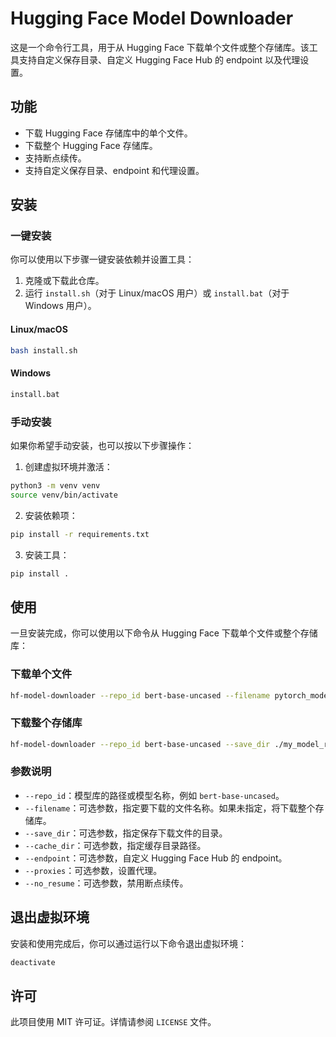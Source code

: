 # Hugging Face Model Downloader

这是一个命令行工具，用于从 Hugging Face 下载单个文件或整个存储库。该工具支持自定义保存目录、自定义 Hugging Face Hub 的 endpoint 以及代理设置。

## 功能

- 下载 Hugging Face 存储库中的单个文件。
- 下载整个 Hugging Face 存储库。
- 支持断点续传。
- 支持自定义保存目录、endpoint 和代理设置。

## 安装

### 一键安装

你可以使用以下步骤一键安装依赖并设置工具：

1. 克隆或下载此仓库。
2. 运行 `install.sh`（对于 Linux/macOS 用户）或 `install.bat`（对于 Windows 用户）。

#### Linux/macOS

```bash
bash install.sh
```

#### Windows

```cmd
install.bat
```

### 手动安装

如果你希望手动安装，也可以按以下步骤操作：

1. 创建虚拟环境并激活：

```bash
python3 -m venv venv
source venv/bin/activate
```

2. 安装依赖项：

```bash
pip install -r requirements.txt
```

3. 安装工具：

```bash
pip install .
```

## 使用

一旦安装完成，你可以使用以下命令从 Hugging Face 下载单个文件或整个存储库：

### 下载单个文件

```bash
hf-model-downloader --repo_id bert-base-uncased --filename pytorch_model.bin --save_dir ./my_model_files
```

### 下载整个存储库

```bash
hf-model-downloader --repo_id bert-base-uncased --save_dir ./my_model_repo
```

### 参数说明

- `--repo_id`：模型库的路径或模型名称，例如 `bert-base-uncased`。
- `--filename`：可选参数，指定要下载的文件名称。如果未指定，将下载整个存储库。
- `--save_dir`：可选参数，指定保存下载文件的目录。
- `--cache_dir`：可选参数，指定缓存目录路径。
- `--endpoint`：可选参数，自定义 Hugging Face Hub 的 endpoint。
- `--proxies`：可选参数，设置代理。
- `--no_resume`：可选参数，禁用断点续传。

## 退出虚拟环境

安装和使用完成后，你可以通过运行以下命令退出虚拟环境：

```bash
deactivate
```

## 许可

此项目使用 MIT 许可证。详情请参阅 `LICENSE` 文件。